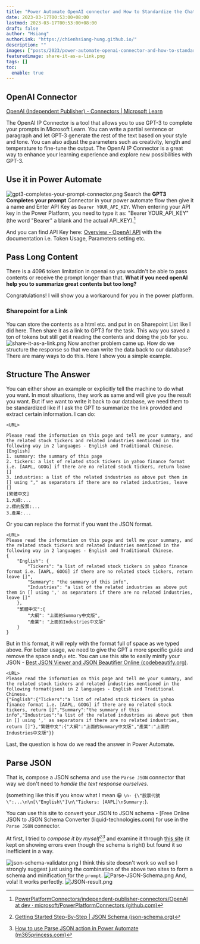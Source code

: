 ```yaml
---
title: "Power Automate OpenAI connector and How to Standardize the ChatGPT Response to JSON Format"
date: 2023-03-17T00:53:00+08:00
lastmod: 2023-03-17T00:53:00+08:00
draft: false
author: "Hsiang"
authorLink: "https://chienhsiang-hung.github.io/"
description: ""
images: ["posts/2023/power-automate-openai-connector-and-how-to-standardize-the-chatgpt-response-to-json-format/share-it-as-a-link.png"]
featuredimage: share-it-as-a-link.png
tags: []
toc:
  enable: true
---
```

## OpenAI Connector
[OpenAI (Independent Publisher) - Connectors | Microsoft Learn](https://learn.microsoft.com/en-us/connectors/openaiip/#gpt3-completes-your-prompt)

The OpenAI IP Connector is a tool that allows you to use GPT-3 to complete your prompts in Microsoft Learn. You can write a partial sentence or paragraph and let GPT-3 generate the rest of the text based on your style and tone. You can also adjust the parameters such as creativity, length and temperature to fine-tune the output. The OpenAI IP Connector is a great way to enhance your learning experience and explore new possibilities with GPT-3.

## Use it in Power Automate
![gpt3-completes-your-prompt-connector.png](gpt3-completes-your-prompt-connector.png "gpt3-completes-your-prompt-connector")
Search the **GPT3 Completes your prompt** Connector in your power automate flow then give it a name and Enter API Key as `Bearer YOUR_API_KEY`. When entering your API key in the Power Platform, you need to type it as: "Bearer YOUR_API_KEY" (the word "Bearer" a blank and the actual API_KEY).[^OpenAI]
[^OpenAI]: [PowerPlatformConnectors/independent-publisher-connectors/OpenAI at dev · microsoft/PowerPlatformConnectors (github.com)](https://github.com/microsoft/PowerPlatformConnectors/tree/dev/independent-publisher-connectors/OpenAI)

And you can find API Key here: [Overview - OpenAI API](https://platform.openai.com/) with the documentation i.e. Token Usage, Parameters setting etc.

## Pass Long Content
There is a 4096 token limitation in openai so you wouldn't be able to pass contents or receive the prompt longer than that. **What if you need openAI help you to summarize great contents but too long?**

Congratulations! I will show you a workaround for you in the power platform.
### Sharepoint for a Link
You can store the contents as a html etc. and put in on Sharepoint List like I did here. Then share it as a link to GPT3 for the task. This way you saved a ton of tokens but still get it reading the contents and doing the job for you.
![share-it-as-a-link.png](share-it-as-a-link.png "share-it-as-a-link")
Now another problem came up. How do we structure the response so that we can write the data back to our database? There are many ways to do this. Here I show you a simple example.

## Structure The Answer
You can either show an example or explicitly tell the machine to do what you want. In most situations, they work as same and will give you the result you want. But if we want to write it back to our database, we need them to be standardized like if I ask the GPT to summarize the link provided and extract certain information. I can do:
```
<URL>

Please read the information on this page and tell me your summary, and the related stock tickers and related industries mentioned in the following way in 2 languages - English and Traditional Chinese.
[English]
1. summary: the summary of this page
2. tickers: a list of related stock tickers in yahoo finance format i.e. [AAPL, GOOG] if there are no related stock tickers, return leave []
3. industries: a list of the related industries as above put them in [] using "," as separators if there are no related industries, leave []
[繁體中文]
1.大綱:...
2.標的股票:...
3.產業:...
```
Or you can replace the format if you want the JSON format.
```
<URL>
Please read the information on this page and tell me your summary, and the related stock tickers and related industries mentioned in the following way in 2 languages - English and Traditional Chinese.
{
    "English": {
        "Tickers": "a list of related stock tickers in yahoo finance format i.e. [AAPL, GOOG] if there are no related stock tickers, return leave []",
        "Summary": "the summary of this info",
        "Industries": "a list of the related industries as above put them in [] using ',' as separators if there are no related industries, leave []"
    },
    "繁體中文":{
        "大綱": "上面的Summary中文版",
        "產業": "上面的Industries中文版"
    }
}
```
But in this format, it will reply with the format full of space as we typed above. For better usage, we need to give the GPT a more specific guide and remove the space and`\n` etc. You can use this site to easily minify your JSON - [Best JSON Viewer and JSON Beautifier Online (codebeautify.org)](https://codebeautify.org/jsonviewer).
```
<URL>
Please read the information on this page and tell me your summary, and the related stock tickers and related industries mentioned in the following format(json) in 2 languages - English and Traditional Chinese.
{"English":{"Tickers":"a list of related stock tickers in yahoo finance format i.e. [AAPL, GOOG] if there are no related stock tickers, return []","Summary":"the summary of this info","Industries":"a list of the related industries as above put them in [] using ',' as separators if there are no related industries, return []"},"繁體中文":{"大綱":"上面的Summary中文版","產業":"上面的Industries中文版"}}
```
Last, the question is how do we read the answer in Power Automate.
## Parse JSON
That is, compose a JSON schema and use the `Parse JSON` connector that way we don't need to *handle the text response ourselves*.

(something like this if you know what I mean :grinning: `\n- {\"股票代號\":...\n\n[\"English\"]\n\"Tickers: [AAPL]\nSummary:`).

You can use this site to convert your JSON to JSON schema - [Free Online JSON to JSON Schema Converter (liquid-technologies.com[)](https://www.liquid-technologies.com/online-json-to-schema-converter) for use in the `Parse JSON` connector.

At first, I tried to *compose it by myself[^json-schema.org][^Parse-JSON-action]* and examine it through [this site](https://www.liquid-technologies.com/online-json-to-schema-converter) (it kept on showing errors even though the schema is right) but found it so inefficient in a way.
[^json-schema.org]: [Getting Started Step-By-Step | JSON Schema (json-schema.org)](https://json-schema.org/learn/getting-started-step-by-step.html)
[^Parse-JSON-action]: [How to use Parse JSON action in Power Automate (m365princess.com)](https://www.m365princess.com/blogs/2021-02-08-how-to-use-parse-json-action-in-power-automate/)

![json-schema-validator.png](json-schema-validator.png "json-schema-validator")
I think this site doesn't work so well so I strongly suggest just using the combination of the above two sites to form a schema and minification for the `prompt`.
![Parse-JSON-Schema.png](Parse-JSON-Schema.png "Parse-JSON-Schema")
And, vola! It works perfectly.
![JSON-result.png](JSON-result.png "JSON-result")